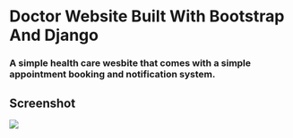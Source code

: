 # Doctor Website Built With Bootstrap And Django

### A simple health care wesbite that comes with a simple appointment booking and notification system.

## Screenshot

![](https://i.ibb.co/gjmMjR9/Family-Doctor.png)


